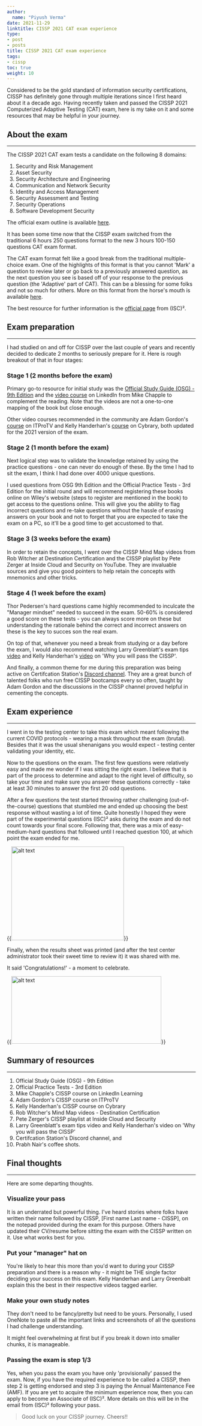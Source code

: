 ```yaml
---
author:
  name: "Piyush Verma"
date: 2021-11-29
linktitle: CISSP 2021 CAT exam experience
type:
- post
- posts
title: CISSP 2021 CAT exam experience
tags: 
- cissp
toc: true
weight: 10
---
```


Considered to be the gold standard of information security certifications, CISSP has definitely gone through multiple iterations since I first heard about it a decade ago. Having recently taken and passed the CISSP 2021 Computerized Adaptive Testing (CAT) exam, here is my take on it and some resources that may be helpful in your journey. 

## About the exam
---
 
The CISSP 2021 CAT exam tests a candidate on the following 8 domains:

1. Security and Risk Management
2. Asset Security
3. Security Architecture and Engineering
4. Communication and Network Security
5. Identity and Access Management
6. Security Assessment and Testing
7. Security Operations
8. Software Development Security

The official exam outline is available [here](https://www.isc2.org/Certifications/CISSP/Certification-Exam-Outline).  

It has been some time now that the CISSP exam switched from the traditional 6 hours 250 questions format to the new 3 hours 100-150 questions CAT exam format.

The CAT exam format felt like a good break from the traditional multiple-choice exam. One of the highlights of this format is that you cannot 'Mark' a question to review later or go back to a previously answered question, as the next question you see is based off of your response to the previous question (the 'Adaptive' part of CAT). This can be a blessing for some folks and not so much for others. More on this format from the horse's mouth is available [here](https://www.isc2.org/certifications/CISSP/CISSP-CAT).

The best resource for further information is the [official page](https://www.isc2.org/Certifications/CISSP) from (ISC)². 

## Exam preparation
---
I had studied on and off for CISSP over the last couple of years and recently decided to dedicate 2 months to seriously prepare for it. Here is rough breakout of that in four stages:

### **Stage 1 (2 months before the exam)**

Primary go-to resource for initial study was the [Official Study Guide (OSG) - 9th Edition](https://www.wiley.com/en-us/(ISC)2+CISSP+Certified+Information+Systems+Security+Professional+Official+Study+Guide,+9th+Edition-p-9781119786238) and the [video course](https://www.linkedin.com/learning/paths/prepare-for-the-certified-information-systems-security-professional-cissp-exam) on LinkedIn from Mike Chapple to complement the reading. Note that the videos are not a one-to-one mapping of the book but close enough.

Other video courses recommended in the community are Adam Gordon's [course](https://www.itpro.tv/courses/isc2/accelerated-cissp-2021/) on ITProTV and Kelly Handerhan's [course](https://www.cybrary.it/course/cissp/) on Cybrary, both updated for the 2021 version of the exam.

### **Stage 2 (1 month before the exam)**

Next logical step was to validate the knowledge retained by using the practice questions - one can never do enough of these. By the time I had to sit the exam, I think I had done over 4000 unique questions. 

I used questions from OSG 9th Edition and the Official Practice Tests - 3rd Edition for the initial round and will recommend registering these books online on Wiley's website (steps to register are mentioned in the book) to get access to the questions online. This will give you the ability to flag incorrect questions and re-take questions without the hassle of erasing answers on your book and not to forget that you are expected to take the exam on a PC, so it'll be a good time to get accustomed to that.

### **Stage 3 (3 weeks before the exam)**

In order to retain the concepts, I went over the CISSP Mind Map videos from Rob Witcher at Destination Certification and the CISSP playlist by Pete Zerger at Inside Cloud and Security on YouTube. They are invaluable sources and give you good pointers to help retain the concepts with mnemonics and other tricks.

### **Stage 4 (1 week before the exam)**

Thor Pedersen's hard questions came highly recommended to inculcate the "Manager mindset" needed to succeed in the exam. 50-60% is considered a good score on these tests - you can always score more on these but understanding the rationale behind the correct and incorrect answers on these is the key to succes son the real exam. 

On top of that, whenever you need a break from studying or a day before the exam, I would also recommend watching Larry Greenblatt's exam tips [video](https://www.youtube.com/watch?v=HWg2geVJuvs) and Kelly Handerhan's [video](https://www.youtube.com/watch?v=v2Y6Zog8h2A) on 'Why you will pass the CISSP'.

And finally, a common theme for me during this preparation was being active on Certifcation Station's [Discord channel](https://discord.com/invite/certstation). They are a great bunch of talented folks who run free CISSP bootcamps every so often, taught by Adam Gordon and the discussions in the CISSP channel proved helpful in cementing the concepts. 

## Exam experience
---
I went in to the testing center to take this exam which meant following the current COVID protocols - wearing a mask throughout the exam (brutal). Besides that it was the usual shenanigans you would expect - testing center validating your identity, etc.

Now to the questions on the exam. The first few questions were relatively easy and made me wonder if I was sitting the right exam. I believe that is part of the process to determine and adapt to the right level of difficulty, so take your time and make sure you answer these questions correctly - take at least 30 minutes to answer the first 20 odd questions. 

After a few questions the test started throwing rather challenging (out-of-the-course) questions that stumbled me and ended up choosing the best response without wasting a lot of time. Quite honestly I hoped they were part of the experimental questions (ISC)² asks during the exam and do not count towards your final score. Following that, there was a mix of easy-medium-hard questions that followed until I reached question 100, at which point the exam ended for me. 

{{<image src="https://media.giphy.com/media/13Cmju3maIjStW/giphy.gif" alt="alt text" width="300" height="250" position="center">}}

Finally, when the results sheet was printed (and after the test center administrator took their sweet time to review it) it was shared with me.

It said 'Congratulations!' - a moment to celebrate.


{{<image src="https://media.giphy.com/media/8Iv5lqKwKsZ2g/giphy.gif" alt="alt text" width="400" height="180" position="center">}} 

## Summary of resources
---
1. Official Study Guide (OSG) - 9th Edition 
2. Official Practice Tests - 3rd Edition
3. Mike Chapple's CISSP course on LinkedIn Learning 
4. Adam Gordon's CISSP course on ITProTV
5. Kelly Handerhan's CISSP course on Cybrary
6. Rob Witcher's Mind Map videos - Destination Certification
7. Pete Zerger's CISSP playlist at Inside Cloud and Security
8. Larry Greenblatt's exam tips video and Kelly Handerhan's video on 'Why you will pass the CISSP'
9. Certifcation Station's Discord channel, and
10. Prabh Nair's coffee shots. 


## Final thoughts
---
Here are some departing thoughts.

### **Visualize your pass**

It is an underrated but powerful thing. I've heard stories where folks have written their name followed by CISSP, [First name Last name - CISSP], on the notepad provided during the exam for this purpose. Others have updated their CV/resume before sitting the exam with the CISSP written on it. Use what works best for you.  

### **Put your "manager" hat on**

You're likely to hear this more than you'd want to during your CISSP preparation and there is a reason why - it might be THE single factor deciding your success on this exam. Kelly Handerhan and Larry Greenbalt explain this the best in their respective videos tagged earlier.

### **Make your own study notes** 

They don't need to be fancy/pretty but need to be yours. Personally, I used OneNote to paste all the important links and screenshots of all the questions I had challenge understanding. 

It might feel overwhelming at first but if you break it down into smaller chunks, it is manageable. 

### **Passing the exam is step 1/3**

Yes, when you pass the exam you have only 'provisionally' passed the exam. Now, if you have the required experience to be called a CISSP, then step 2 is getting endorsed and step 3 is paying the Annual Maintenance Fee (AMF). If you are yet to acquire the minimum experience now, then you can apply to become an Associate of (ISC)². More details on this will be in the email from (ISC)² following your pass.

> Good luck on your CISSP journey. Cheers!!